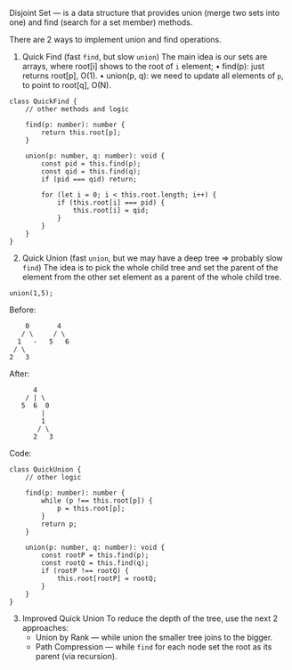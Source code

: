 Disjoint Set — is a data structure that provides union (merge two sets into one) and find (search for a set member) methods.

There are 2 ways to implement union and find operations.

1. Quick Find (fast `find`, but slow `union`)
   The main idea is our sets are arrays, where root[i] shows to the root of `i` element;
   • find(p): just returns root[p], O(1).
   • union(p, q): we need to update all elements of `p`, to point to root[q], O(N).

```
class QuickFind {
    // other methods and logic

    find(p: number): number {
        return this.root[p];
    }

    union(p: number, q: number): void {
        const pid = this.find(p);
        const qid = this.find(q);
        if (pid === qid) return;

        for (let i = 0; i < this.root.length; i++) {
            if (this.root[i] === pid) {
                this.root[i] = qid;
            }
        }
    }
}
```

2. Quick Union (fast `union`, but we may have a deep tree => probably slow `find`)
   The idea is to pick the whole child tree and set the parent of the element from the other set element as a parent of the whole child tree.

`union(1,5);`

Before:

```
    0       4
   / \     / \
  1   -   5   6
 / \
2   3

```

After:

```
      4
    / | \
   5  6  0
        |
        1
       / \
      2   3
```

Code:

```
class QuickUnion {
    // other logic

    find(p: number): number {
        while (p !== this.root[p]) {
            p = this.root[p];
        }
        return p;
    }

    union(p: number, q: number): void {
        const rootP = this.find(p);
        const rootQ = this.find(q);
        if (rootP !== rootQ) {
            this.root[rootP] = rootQ;
        }
    }
}
```

3. Improved Quick Union
   To reduce the depth of the tree, use the next 2 approaches:
    - Union by Rank — while union the smaller tree joins to the bigger.
    - Path Compression — while `find` for each node set the root as its parent (via recursion).
